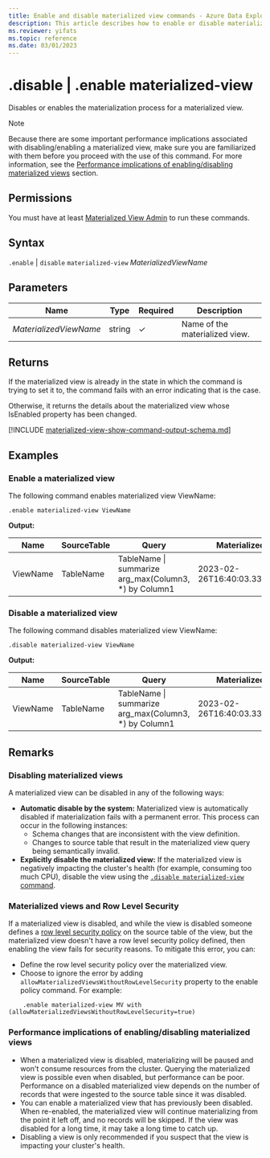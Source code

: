 ```yaml
---
title: Enable and disable materialized view commands - Azure Data Explorer
description: This article describes how to enable or disable materialized view commands in Azure Data Explorer.
ms.reviewer: yifats
ms.topic: reference
ms.date: 03/01/2023
---
```


# .disable | .enable materialized-view

Disables or enables the materialization process for a materialized view.

> [!NOTE]
> Because there are some important performance implications associated with disabling/enabling a materialized view, make sure you are familiarized with them before you proceed with the use of this command. For more information, see the [Performance implications of enabling/disabling materialized views](#performance-implications-of-enablingdisabling-materialized-views) section.

## Permissions

You must have at least [Materialized View Admin](../access-control/role-based-access-control.md) to run these commands.

## Syntax

`.enable` | `disable` `materialized-view` *MaterializedViewName*

## Parameters

| Name                   | Type   | Required | Description                    |
|------------------------|--------|----------|--------------------------------|
| *MaterializedViewName* | string | &check;  | Name of the materialized view. |

## Returns

If the materialized view is already in the state in which the command is trying to set it to, the command fails with an error indicating that is the case.

Otherwise, it returns the details about the materialized view whose IsEnabled property has been changed.

[!INCLUDE [materialized-view-show-command-output-schema.md](../../../includes/materialized-view-show-command-output-schema.md)]

## Examples

### Enable a materialized view

The following command enables materialized view ViewName:

```kusto
.enable materialized-view ViewName
```

**Output:**

| Name     | SourceTable | Query                                                 | MaterializedTo                   | LastRun                      | LastRunResult | IsHealthy | IsEnabled | Folder           | DocString | AutoUpdateSchema | EffectiveDateTime            | Lookback   |
|----------|-------------|-------------------------------------------------------|----------------------------------|------------------------------|---------------|-----------|-----------|------------------|-----------|------------------|------------------------------|------------|
| ViewName | TableName   | TableName \| summarize arg_max(Column3, *) by Column1 | 2023-02-26T16:40:03.3345704Z     | 2023-02-26T16:44:15.9033667Z | Completed     | true      | true      |                  |           | false            | 2023-02-23T14:01:42.5172342Z |            |

### Disable a materialized view

The following command disables materialized view ViewName:

```kusto
.disable materialized-view ViewName
```

**Output:**

| Name     | SourceTable | Query                                                 | MaterializedTo                   | LastRun                      | LastRunResult | IsHealthy | IsEnabled | Folder           | DocString | AutoUpdateSchema | EffectiveDateTime            | Lookback   |
|----------|-------------|-------------------------------------------------------|----------------------------------|------------------------------|---------------|-----------|-----------|------------------|-----------|------------------|------------------------------|------------|
| ViewName | TableName   | TableName \| summarize arg_max(Column3, *) by Column1 | 2023-02-26T16:40:03.3345704Z     | 2023-02-26T16:44:15.9033667Z | Completed     | true      | false     |                  |           | false            | 2023-02-23T14:01:42.5172342Z |            |

## Remarks

### Disabling materialized views

A materialized view can be disabled in any of the following ways:

* **Automatic disable by the system:**  Materialized view is automatically disabled if materialization fails with a permanent error. This process can occur in the following instances:
  * Schema changes that are inconsistent with the view definition.  
  * Changes to source table that result in the materialized view query being semantically invalid.
* **Explicitly disable the materialized view:**  If the materialized view is negatively impacting the cluster's health (for example, consuming too much CPU), disable the view using the [`.disable materialized-view` command](#syntax).

### Materialized views and Row Level Security

If a materialized view is disabled, and while the view is disabled someone defines a [row level security policy](materialized-view-policies.md#row-level-security-policy) on the source table of the view, but the materialized view doesn't have a row level security policy defined, then enabling the view fails for security reasons. To mitigate this error, you can:
  
* Define the row level security policy over the materialized view.
* Choose to ignore the error by adding `allowMaterializedViewsWithoutRowLevelSecurity` property to the enable policy command. For example:

```kusto
    .enable materialized-view MV with (allowMaterializedViewsWithoutRowLevelSecurity=true)
```

### Performance implications of enabling/disabling materialized views

* When a materialized view is disabled, materializing will be paused and won't consume resources from the cluster. Querying the materialized view is possible even when disabled, but performance can be poor. Performance on a disabled materialized view depends on the number of records that were ingested to the source table since it was disabled.
* You can enable a materialized view that has previously been disabled. When re-enabled, the materialized view will continue materializing from the point it left off, and no records will be skipped. If the view was disabled for a long time, it may take a long time to catch up.
* Disabling a view is only recommended if you suspect that the view is impacting your cluster's health.
